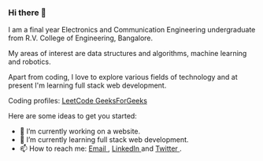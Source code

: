 ### Hi there 👋
I am a final year Electronics and Communication Engineering undergraduate from R.V. College of Engineering, Bangalore. 
<p> My areas of interest are data structures and algorithms, machine learning and robotics. </p>
<p> Apart from coding, I love to explore various fields of technology and at present I'm learning full stack web development. </p>
<p> Coding profiles:  <a href="https://leetcode.com/pathy_01/"> LeetCode </a> <a href ="https://auth.geeksforgeeks.org/user/avinashpathy/practice"> GeeksForGeeks</a> </p>

Here are some ideas to get you started:

- 🔭 I’m currently working on a website.
- 🌱 I’m currently learning full stack web development.
- 📫 How to reach me: <a href= "mailto: avinashpathy2001@gmail.com"> Email </a>, <a href = "https://www.linkedin.com/in/avinashpathy"> LinkedIn </a> and <a href="https://twitter.com/AvinashPathy"> Twitter </a> .

<!-- [![Anurag's github stats](https://github-readme-stats.vercel.app/api?username=avinashpathy)](https://github.com/avinashpathy/github-readme-stats) -->



